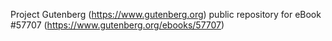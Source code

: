 Project Gutenberg (https://www.gutenberg.org) public repository for
eBook #57707 (https://www.gutenberg.org/ebooks/57707)
